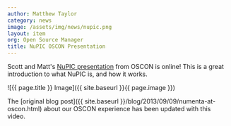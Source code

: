 ```yaml
---
author: Matthew Taylor
category: news
image: /assets/img/news/nupic.png
layout: item
org: Open Source Manager
title: NuPIC OSCON Presentation
---
```


Scott and Matt's <a href="http://www.youtube.com/watch?v=5r1vZ1ymrQE" rel="prettyPhoto" title="NuPIC at OSCON 2013">NuPIC presentation</a>
from OSCON is online! This is a great introduction to what NuPIC is, and how it
works.

![{{ page.title }} Image]({{ site.baseurl }}{{ page.image }})

The [original blog post]({{ site.baseurl }}/blog/2013/09/09/numenta-at-oscon.html)
about our OSCON experience has been updated with this video.

